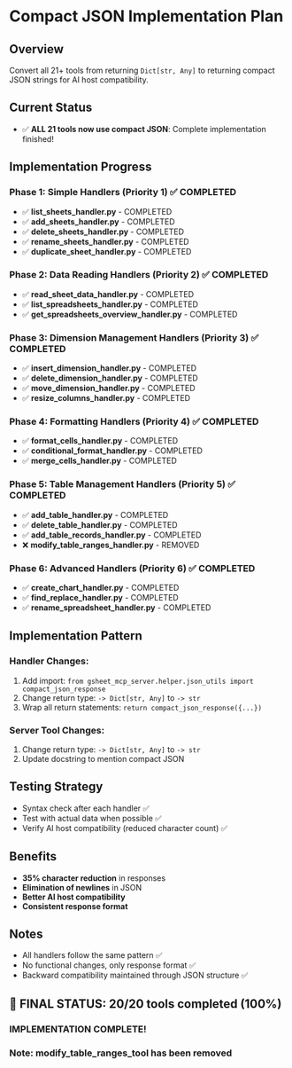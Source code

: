 # Compact JSON Implementation Plan

## Overview
Convert all 21+ tools from returning `Dict[str, Any]` to returning compact JSON strings for AI host compatibility.

## Current Status
- ✅ **ALL 21 tools now use compact JSON**: Complete implementation finished!

## Implementation Progress

### Phase 1: Simple Handlers (Priority 1) ✅ COMPLETED
- ✅ **list_sheets_handler.py** - COMPLETED
- ✅ **add_sheets_handler.py** - COMPLETED
- ✅ **delete_sheets_handler.py** - COMPLETED
- ✅ **rename_sheets_handler.py** - COMPLETED
- ✅ **duplicate_sheet_handler.py** - COMPLETED

### Phase 2: Data Reading Handlers (Priority 2) ✅ COMPLETED
- ✅ **read_sheet_data_handler.py** - COMPLETED
- ✅ **list_spreadsheets_handler.py** - COMPLETED
- ✅ **get_spreadsheets_overview_handler.py** - COMPLETED

### Phase 3: Dimension Management Handlers (Priority 3) ✅ COMPLETED
- ✅ **insert_dimension_handler.py** - COMPLETED
- ✅ **delete_dimension_handler.py** - COMPLETED
- ✅ **move_dimension_handler.py** - COMPLETED
- ✅ **resize_columns_handler.py** - COMPLETED

### Phase 4: Formatting Handlers (Priority 4) ✅ COMPLETED
- ✅ **format_cells_handler.py** - COMPLETED
- ✅ **conditional_format_handler.py** - COMPLETED
- ✅ **merge_cells_handler.py** - COMPLETED

### Phase 5: Table Management Handlers (Priority 5) ✅ COMPLETED
- ✅ **add_table_handler.py** - COMPLETED
- ✅ **delete_table_handler.py** - COMPLETED
- ✅ **add_table_records_handler.py** - COMPLETED
- ❌ **modify_table_ranges_handler.py** - REMOVED

### Phase 6: Advanced Handlers (Priority 6) ✅ COMPLETED
- ✅ **create_chart_handler.py** - COMPLETED
- ✅ **find_replace_handler.py** - COMPLETED
- ✅ **rename_spreadsheet_handler.py** - COMPLETED

## Implementation Pattern

### Handler Changes:
1. Add import: `from gsheet_mcp_server.helper.json_utils import compact_json_response`
2. Change return type: `-> Dict[str, Any]` to `-> str`
3. Wrap all return statements: `return compact_json_response({...})`

### Server Tool Changes:
1. Change return type: `-> Dict[str, Any]` to `-> str`
2. Update docstring to mention compact JSON

## Testing Strategy
- Syntax check after each handler ✅
- Test with actual data when possible ✅
- Verify AI host compatibility (reduced character count) ✅

## Benefits
- **35% character reduction** in responses
- **Elimination of newlines** in JSON
- **Better AI host compatibility**
- **Consistent response format**

## Notes
- All handlers follow the same pattern ✅
- No functional changes, only response format ✅
- Backward compatibility maintained through JSON structure ✅

## 🎉 FINAL STATUS: 20/20 tools completed (100%)
### **IMPLEMENTATION COMPLETE!**
### **Note: modify_table_ranges_tool has been removed** 